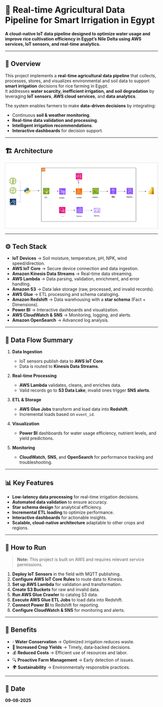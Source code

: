 # 🌾 Real-time Agricultural Data Pipeline for Smart Irrigation in Egypt

**A cloud-native IoT data pipeline designed to optimize water usage and improve rice cultivation efficiency in Egypt’s Nile Delta using AWS services, IoT sensors, and real-time analytics.**

---

## 📌 Overview
This project implements a **real-time agricultural data pipeline** that collects, processes, stores, and visualizes environmental and soil data to support **smart irrigation** decisions for rice farming in Egypt.  
It addresses **water scarcity, inefficient irrigation, and soil degradation** by leveraging **IoT sensors**, **AWS cloud services**, and **data analytics**.

The system enables farmers to make **data-driven decisions** by integrating:
- Continuous **soil & weather monitoring**.  
- **Real-time data validation and processing**.  
- **Intelligent irrigation recommendations**.  
- **Interactive dashboards** for decision support.

---

## 🏗️ Architecture

![Pipeline Architecture](Images/pipeline.drawio-6.svg)

---

## ⚙️ Tech Stack

- **IoT Devices** → Soil moisture, temperature, pH, NPK, wind speed/direction.  
- **AWS IoT Core** → Secure device connection and data ingestion.  
- **Amazon Kinesis Data Streams** → Real-time data streaming.  
- **AWS Lambda** → Data parsing, validation, enrichment, and error handling.  
- **Amazon S3** → Data lake storage (raw, processed, and invalid records).  
- **AWS Glue** → ETL processing and schema cataloging.  
- **Amazon Redshift** → Data warehousing with a **star schema** (Fact + Dimensions).  
- **Power BI** → Interactive dashboards and visualization.  
- **AWS CloudWatch & SNS** → Monitoring, logging, and alerts.  
- **Amazon OpenSearch** → Advanced log analysis.

---

## 📂 Data Flow Summary

1. **Data Ingestion**
   - IoT sensors publish data to **AWS IoT Core**.  
   - Data is routed to **Kinesis Data Streams**.

2. **Real-time Processing**
   - **AWS Lambda** validates, cleans, and enriches data.  
   - Valid records go to **S3 Data Lake**; invalid ones trigger **SNS alerts**.

3. **ETL & Storage**
   - **AWS Glue Jobs** transform and load data into **Redshift**.  
   - Incremental loads based on `event_id`.

4. **Visualization**
   - **Power BI** dashboards for water usage efficiency, nutrient levels, and yield predictions.

5. **Monitoring**
   - **CloudWatch**, **SNS**, and **OpenSearch** for performance tracking and troubleshooting.

---

## 📊 Key Features

- **Low-latency data processing** for real-time irrigation decisions.  
- **Automated data validation** to ensure accuracy.  
- **Star schema design** for analytical efficiency.  
- **Incremental ETL loading** to optimize performance.  
- **Interactive dashboards** for actionable insights.  
- **Scalable, cloud-native architecture** adaptable to other crops and regions.

---

## 🚀 How to Run

> **Note:** This project is built on AWS and requires relevant service permissions.

1. **Deploy IoT Sensors** in the field with MQTT publishing.  
2. **Configure AWS IoT Core Rules** to route data to Kinesis.  
3. **Set up AWS Lambda** for validation and transformation.  
4. **Create S3 Buckets** for raw and invalid data.  
5. **Run AWS Glue Crawler** to catalog S3 data.  
6. **Execute AWS Glue ETL Jobs** to load data into Redshift.  
7. **Connect Power BI** to Redshift for reporting.  
8. **Configure CloudWatch & SNS** for monitoring and alerts.

---

## 🌱 Benefits

- 💧 **Water Conservation** → Optimized irrigation reduces waste.  
- 🌾 **Increased Crop Yields** → Timely, data-backed decisions.  
- 💰 **Reduced Costs** → Efficient use of resources and labor.  
- 🔍 **Proactive Farm Management** → Early detection of issues.  
- 🌍 **Sustainability** → Environmentally responsible practices.

---

## 📅 Date
**09-08-2025**
